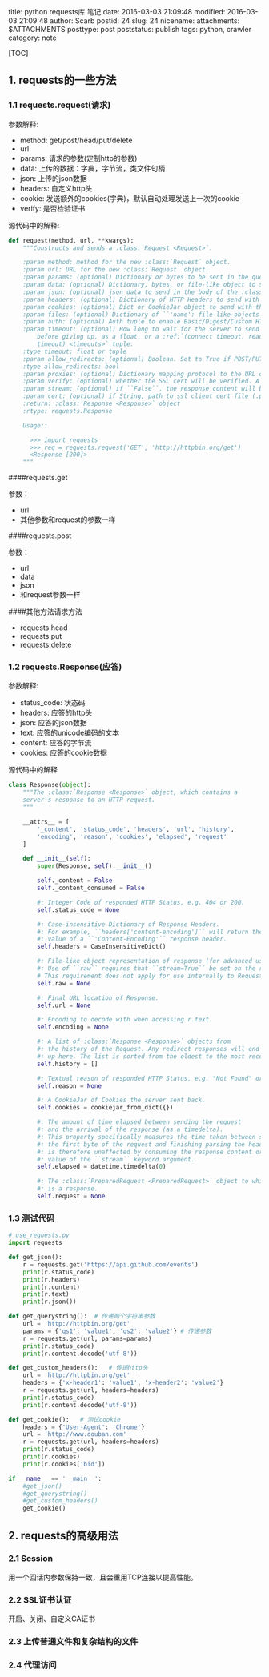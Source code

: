 title: python requests库 笔记 
date: 2016-03-03 21:09:48
modified: 2016-03-03 21:09:48
author: Scarb
postid: 24
slug: 24
nicename: 
attachments: $ATTACHMENTS
posttype: post
poststatus: publish
tags: python, crawler
category: note

[TOC]

## 1. requests的一些方法

### 1.1 requests.request(请求)

参数解释:

 - method: get/post/head/put/delete
 - url
 - params: 请求的参数(定制http的参数)
 - data: 上传的数据：字典，字节流，类文件句柄
 - json: 上传的json数据
 - headers: 自定义http头
 - cookie: 发送额外的cookies(字典)，默认自动处理发送上一次的cookie
 - verify: 是否检验证书

源代码中的解释:
```python
def request(method, url, **kwargs):
    """Constructs and sends a :class:`Request <Request>`.

    :param method: method for the new :class:`Request` object.
    :param url: URL for the new :class:`Request` object.
    :param params: (optional) Dictionary or bytes to be sent in the query string for the :class:`Request`.
    :param data: (optional) Dictionary, bytes, or file-like object to send in the body of the :class:`Request`.
    :param json: (optional) json data to send in the body of the :class:`Request`.
    :param headers: (optional) Dictionary of HTTP Headers to send with the :class:`Request`.
    :param cookies: (optional) Dict or CookieJar object to send with the :class:`Request`.
    :param files: (optional) Dictionary of ``'name': file-like-objects`` (or ``{'name': ('filename', fileobj)}``) for multipart encoding upload.
    :param auth: (optional) Auth tuple to enable Basic/Digest/Custom HTTP Auth.
    :param timeout: (optional) How long to wait for the server to send data
        before giving up, as a float, or a :ref:`(connect timeout, read
        timeout) <timeouts>` tuple.
    :type timeout: float or tuple
    :param allow_redirects: (optional) Boolean. Set to True if POST/PUT/DELETE redirect following is allowed.
    :type allow_redirects: bool
    :param proxies: (optional) Dictionary mapping protocol to the URL of the proxy.
    :param verify: (optional) whether the SSL cert will be verified. A CA_BUNDLE path can also be provided. Defaults to ``True``.
    :param stream: (optional) if ``False``, the response content will be immediately downloaded.
    :param cert: (optional) if String, path to ssl client cert file (.pem). If Tuple, ('cert', 'key') pair.
    :return: :class:`Response <Response>` object
    :rtype: requests.Response

    Usage::

      >>> import requests
      >>> req = requests.request('GET', 'http://httpbin.org/get')
      <Response [200]>
    """
```

####requests.get

参数：

 - url
 - 其他参数和request的参数一样

####requests.post

参数：

 - url
 - data
 - json
 - 和request参数一样

####其他方法请求方法

 - requests.head
 - requests.put
 - requests.delete

### 1.2 requests.Response(应答)

参数解释:

 - status_code: 状态码
 - headers: 应答的http头
 - json: 应答的json数据
 - text: 应答的unicode编码的文本
 - content: 应答的字节流
 - cookies: 应答的cookie数据

源代码中的解释
```python
class Response(object):
    """The :class:`Response <Response>` object, which contains a
    server's response to an HTTP request.
    """

    __attrs__ = [
        '_content', 'status_code', 'headers', 'url', 'history',
        'encoding', 'reason', 'cookies', 'elapsed', 'request'
    ]

    def __init__(self):
        super(Response, self).__init__()

        self._content = False
        self._content_consumed = False

        #: Integer Code of responded HTTP Status, e.g. 404 or 200.
        self.status_code = None

        #: Case-insensitive Dictionary of Response Headers.
        #: For example, ``headers['content-encoding']`` will return the
        #: value of a ``'Content-Encoding'`` response header.
        self.headers = CaseInsensitiveDict()

        #: File-like object representation of response (for advanced usage).
        #: Use of ``raw`` requires that ``stream=True`` be set on the request.
        # This requirement does not apply for use internally to Requests.
        self.raw = None

        #: Final URL location of Response.
        self.url = None

        #: Encoding to decode with when accessing r.text.
        self.encoding = None

        #: A list of :class:`Response <Response>` objects from
        #: the history of the Request. Any redirect responses will end
        #: up here. The list is sorted from the oldest to the most recent request.
        self.history = []

        #: Textual reason of responded HTTP Status, e.g. "Not Found" or "OK".
        self.reason = None

        #: A CookieJar of Cookies the server sent back.
        self.cookies = cookiejar_from_dict({})

        #: The amount of time elapsed between sending the request
        #: and the arrival of the response (as a timedelta).
        #: This property specifically measures the time taken between sending
        #: the first byte of the request and finishing parsing the headers. It
        #: is therefore unaffected by consuming the response content or the
        #: value of the ``stream`` keyword argument.
        self.elapsed = datetime.timedelta(0)

        #: The :class:`PreparedRequest <PreparedRequest>` object to which this
        #: is a response.
        self.request = None
```

### 1.3 测试代码

```python
# use_requests.py
import requests

def get_json():
    r = requests.get('https://api.github.com/events')
    print(r.status_code)
    print(r.headers)
    print(r.content)
    print(r.text)
    print(r.json())

def get_querystring():  # 传递两个字符串参数
    url = 'http://httpbin.org/get'
    params = {'qs1': 'value1', 'qs2': 'value2'} # 传递参数
    r = requests.get(url, params=params)
    print(r.status_code)
    print(r.content.decode('utf-8'))

def get_custom_headers():   # 传递http头
    url = 'http://httpbin.org/get'
    headers = {'x-header1': 'value1', 'x-header2': 'value2'}
    r = requests.get(url, headers=headers)
    print(r.status_code)
    print(r.content.decode('utf-8'))

def get_cookie():   # 测试cookie
    headers = {'User-Agent': 'Chrome'}
    url = 'http://www.douban.com'
    r = requests.get(url, headers=headers)
    print(r.status_code)
    print(r.cookies)
    print(r.cookies['bid'])

if __name__ == '__main__':
    #get_json()
    #get_querystring()
    #get_custom_headers()
    get_cookie()
```

## 2. requests的高级用法

### 2.1 Session

用一个回话内参数保持一致，且会重用TCP连接以提高性能。

### 2.2 SSL证书认证

开启、关闭、自定义CA证书

### 2.3 上传普通文件和复杂结构的文件

### 2.4 代理访问